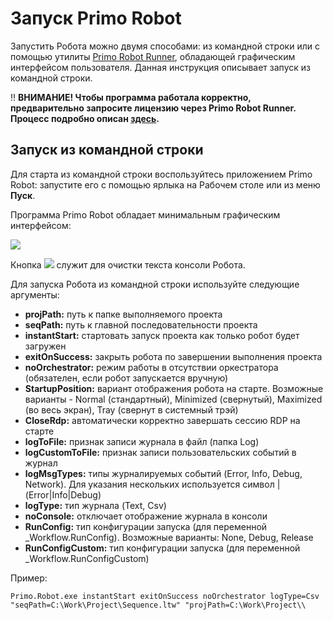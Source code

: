 # Запуск Primo Robot

Запустить Робота можно двумя способами: из командной строки или с помощью утилиты [Primo Robot Runner](https://docs.primo-rpa.ru/primo-rpa/primo-robot/robot-runner), обладающей графическим интерфейсом пользователя. Данная инструкция описывает запуск из командной строки.

:bangbang: **ВНИМАНИЕ! Чтобы программа работала корректно, предварительно запросите лицензию через Primo Robot Runner. Процесс подробно описан [здесь](https://docs.primo-rpa.ru/primo-rpa/primo-robot/robot-runner/registration-desktop#poluchenie-licenzionnogo-klyucha-i-registraciya).**

## Запуск из командной строки

Для старта из командной строки воспользуйтесь приложением Primo Robot: запустите его с помощью ярлыка на Рабочем столе или из меню **Пуск**. 

Программа Primo Robot обладает минимальным графическим интерфейсом:

![](<../../.gitbook/assets/0 (8).png>)

Кнопка ![](<../../.gitbook/assets/4 (8).png>) служит для очистки текста консоли Робота.

Для запуска Робота из командной строки используйте следующие аргументы:

* **projPath:** путь к папке выполняемого проекта
* **seqPath:** путь к главной последовательности проекта
* **instantStart:** стартовать запуск проекта как только робот будет загружен
* **exitOnSuccess:** закрыть робота по завершении выполнения проекта
* **noOrchestrator:** режим работы в отсутствии оркестратора (обязателен, если робот запускается вручную)
* **StartupPosition:** вариант отображения робота на старте. Возможные варианты - Normal (стандартный), Minimized (свернутый), Maximized (во весь экран), Tray (свернут в системный трэй)
* **CloseRdp:** автоматически корректно завершать сессию RDP на старте
* **logToFile:** признак записи журнала в файл (папка Log)
* **logCustomToFile:** признак записи пользовательских событий в журнал
* **logMsgTypes:** типы журналируемых событий (Error, Info, Debug, Network). Для указания нескольких используется символ | (Error|Info|Debug)
* **logType:** тип журнала (Text, Csv)
* **noConsole:** отключает отображение журнала в консоли
* **RunConfig:** тип конфигурации запуска (для переменной \_Workflow.RunConfig). Возможные варианты: None, Debug, Release
* **RunConfigCustom:** тип конфигурации запуска (для переменной \_Workflow.RunConfigCustom)

Пример:

`Primo.Robot.exe instantStart exitOnSuccess noOrchestrator logType=Csv "seqPath=C:\Work\Project\Sequence.ltw" "projPath=C:\Work\Project\\`

